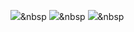<img src="https://img.shields.io/badge/Python-informational?style=flat-square&logo=simpleicons에서_아이콘이름&logoColor=white"/></a>&nbsp 
<img src="https://img.shields.io/badge/Java-critical?style=flat-square&logo=simpleicons에서_아이콘이름&logoColor=white"/></a>&nbsp 
<img src="https://img.shields.io/badge/C-blue?style=flat-square&logo=simpleicons에서_아이콘이름&logoColor=white"/></a>&nbsp 
